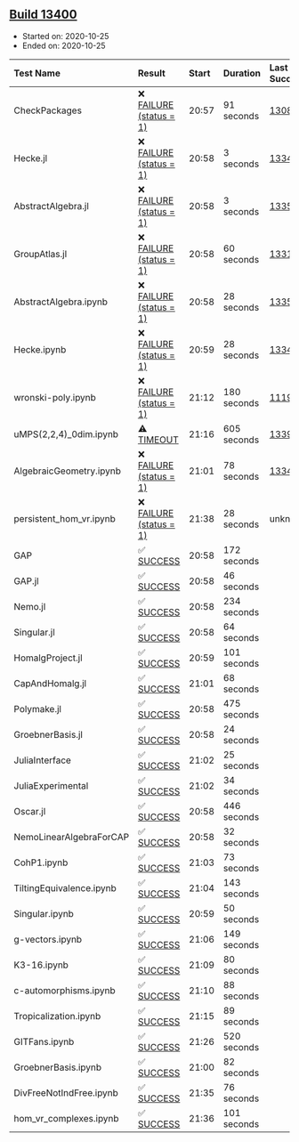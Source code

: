 ## [Build 13400](https://oscarci.mathematik.uni-kl.de/job/oscar/13400/)

* Started on: 2020-10-25
* Ended on: 2020-10-25

| Test Name    | Result | Start | Duration | Last Success | First Failure |
|:-------------|:-------|:------|:---------|:-------------|:--------------|
| CheckPackages | ❌ [FAILURE (status = 1)](https://oscarci.mathematik.uni-kl.de/job/oscar/13400/artifact/logs/build-13400/CheckPackages.log) | 20:57 | 91 seconds | [13085](https://oscarci.mathematik.uni-kl.de/job/oscar/13085/) | [13086](https://oscarci.mathematik.uni-kl.de/job/oscar/13086/) |
| Hecke.jl | ❌ [FAILURE (status = 1)](https://oscarci.mathematik.uni-kl.de/job/oscar/13400/artifact/logs/build-13400/Hecke.jl.log) | 20:58 | 3 seconds | [13341](https://oscarci.mathematik.uni-kl.de/job/oscar/13341/) | [13342](https://oscarci.mathematik.uni-kl.de/job/oscar/13342/) |
| AbstractAlgebra.jl | ❌ [FAILURE (status = 1)](https://oscarci.mathematik.uni-kl.de/job/oscar/13400/artifact/logs/build-13400/AbstractAlgebra.jl.log) | 20:58 | 3 seconds | [13355](https://oscarci.mathematik.uni-kl.de/job/oscar/13355/) | [13356](https://oscarci.mathematik.uni-kl.de/job/oscar/13356/) |
| GroupAtlas.jl | ❌ [FAILURE (status = 1)](https://oscarci.mathematik.uni-kl.de/job/oscar/13400/artifact/logs/build-13400/GroupAtlas.jl.log) | 20:58 | 60 seconds | [13311](https://oscarci.mathematik.uni-kl.de/job/oscar/13311/) | [13312](https://oscarci.mathematik.uni-kl.de/job/oscar/13312/) |
| AbstractAlgebra.ipynb | ❌ [FAILURE (status = 1)](https://oscarci.mathematik.uni-kl.de/job/oscar/13400/artifact/logs/build-13400/AbstractAlgebra.ipynb.log) | 20:58 | 28 seconds | [13355](https://oscarci.mathematik.uni-kl.de/job/oscar/13355/) | [13356](https://oscarci.mathematik.uni-kl.de/job/oscar/13356/) |
| Hecke.ipynb | ❌ [FAILURE (status = 1)](https://oscarci.mathematik.uni-kl.de/job/oscar/13400/artifact/logs/build-13400/Hecke.ipynb.log) | 20:59 | 28 seconds | [13341](https://oscarci.mathematik.uni-kl.de/job/oscar/13341/) | [13342](https://oscarci.mathematik.uni-kl.de/job/oscar/13342/) |
| wronski-poly.ipynb | ❌ [FAILURE (status = 1)](https://oscarci.mathematik.uni-kl.de/job/oscar/13400/artifact/logs/build-13400/wronski-poly.ipynb.log) | 21:12 | 180 seconds | [11192](https://oscarci.mathematik.uni-kl.de/job/oscar/11192/) | [11193](https://oscarci.mathematik.uni-kl.de/job/oscar/11193/) |
| uMPS(2,2,4)_0dim.ipynb | ⚠ [TIMEOUT](https://oscarci.mathematik.uni-kl.de/job/oscar/13400/artifact/logs/build-13400/uMPS-2-2-4-_0dim.ipynb.log) | 21:16 | 605 seconds | [13399](https://oscarci.mathematik.uni-kl.de/job/oscar/13399/) | [13400](https://oscarci.mathematik.uni-kl.de/job/oscar/13400/) |
| AlgebraicGeometry.ipynb | ❌ [FAILURE (status = 1)](https://oscarci.mathematik.uni-kl.de/job/oscar/13400/artifact/logs/build-13400/AlgebraicGeometry.ipynb.log) | 21:01 | 78 seconds | [13341](https://oscarci.mathematik.uni-kl.de/job/oscar/13341/) | [13342](https://oscarci.mathematik.uni-kl.de/job/oscar/13342/) |
| persistent_hom_vr.ipynb | ❌ [FAILURE (status = 1)](https://oscarci.mathematik.uni-kl.de/job/oscar/13400/artifact/logs/build-13400/persistent_hom_vr.ipynb.log) | 21:38 | 28 seconds | unknown | unknown |
| GAP | ✅ [SUCCESS](https://oscarci.mathematik.uni-kl.de/job/oscar/13400/artifact/logs/build-13400/GAP.log) | 20:58 | 172 seconds |  |  |
| GAP.jl | ✅ [SUCCESS](https://oscarci.mathematik.uni-kl.de/job/oscar/13400/artifact/logs/build-13400/GAP.jl.log) | 20:58 | 46 seconds |  |  |
| Nemo.jl | ✅ [SUCCESS](https://oscarci.mathematik.uni-kl.de/job/oscar/13400/artifact/logs/build-13400/Nemo.jl.log) | 20:58 | 234 seconds |  |  |
| Singular.jl | ✅ [SUCCESS](https://oscarci.mathematik.uni-kl.de/job/oscar/13400/artifact/logs/build-13400/Singular.jl.log) | 20:58 | 64 seconds |  |  |
| HomalgProject.jl | ✅ [SUCCESS](https://oscarci.mathematik.uni-kl.de/job/oscar/13400/artifact/logs/build-13400/HomalgProject.jl.log) | 20:59 | 101 seconds |  |  |
| CapAndHomalg.jl | ✅ [SUCCESS](https://oscarci.mathematik.uni-kl.de/job/oscar/13400/artifact/logs/build-13400/CapAndHomalg.jl.log) | 21:01 | 68 seconds |  |  |
| Polymake.jl | ✅ [SUCCESS](https://oscarci.mathematik.uni-kl.de/job/oscar/13400/artifact/logs/build-13400/Polymake.jl.log) | 20:58 | 475 seconds |  |  |
| GroebnerBasis.jl | ✅ [SUCCESS](https://oscarci.mathematik.uni-kl.de/job/oscar/13400/artifact/logs/build-13400/GroebnerBasis.jl.log) | 20:58 | 24 seconds |  |  |
| JuliaInterface | ✅ [SUCCESS](https://oscarci.mathematik.uni-kl.de/job/oscar/13400/artifact/logs/build-13400/JuliaInterface.log) | 21:02 | 25 seconds |  |  |
| JuliaExperimental | ✅ [SUCCESS](https://oscarci.mathematik.uni-kl.de/job/oscar/13400/artifact/logs/build-13400/JuliaExperimental.log) | 21:02 | 34 seconds |  |  |
| Oscar.jl | ✅ [SUCCESS](https://oscarci.mathematik.uni-kl.de/job/oscar/13400/artifact/logs/build-13400/Oscar.jl.log) | 20:58 | 446 seconds |  |  |
| NemoLinearAlgebraForCAP | ✅ [SUCCESS](https://oscarci.mathematik.uni-kl.de/job/oscar/13400/artifact/logs/build-13400/NemoLinearAlgebraForCAP.log) | 20:58 | 32 seconds |  |  |
| CohP1.ipynb | ✅ [SUCCESS](https://oscarci.mathematik.uni-kl.de/job/oscar/13400/artifact/logs/build-13400/CohP1.ipynb.log) | 21:03 | 73 seconds |  |  |
| TiltingEquivalence.ipynb | ✅ [SUCCESS](https://oscarci.mathematik.uni-kl.de/job/oscar/13400/artifact/logs/build-13400/TiltingEquivalence.ipynb.log) | 21:04 | 143 seconds |  |  |
| Singular.ipynb | ✅ [SUCCESS](https://oscarci.mathematik.uni-kl.de/job/oscar/13400/artifact/logs/build-13400/Singular.ipynb.log) | 20:59 | 50 seconds |  |  |
| g-vectors.ipynb | ✅ [SUCCESS](https://oscarci.mathematik.uni-kl.de/job/oscar/13400/artifact/logs/build-13400/g-vectors.ipynb.log) | 21:06 | 149 seconds |  |  |
| K3-16.ipynb | ✅ [SUCCESS](https://oscarci.mathematik.uni-kl.de/job/oscar/13400/artifact/logs/build-13400/K3-16.ipynb.log) | 21:09 | 80 seconds |  |  |
| c-automorphisms.ipynb | ✅ [SUCCESS](https://oscarci.mathematik.uni-kl.de/job/oscar/13400/artifact/logs/build-13400/c-automorphisms.ipynb.log) | 21:10 | 88 seconds |  |  |
| Tropicalization.ipynb | ✅ [SUCCESS](https://oscarci.mathematik.uni-kl.de/job/oscar/13400/artifact/logs/build-13400/Tropicalization.ipynb.log) | 21:15 | 89 seconds |  |  |
| GITFans.ipynb | ✅ [SUCCESS](https://oscarci.mathematik.uni-kl.de/job/oscar/13400/artifact/logs/build-13400/GITFans.ipynb.log) | 21:26 | 520 seconds |  |  |
| GroebnerBasis.ipynb | ✅ [SUCCESS](https://oscarci.mathematik.uni-kl.de/job/oscar/13400/artifact/logs/build-13400/GroebnerBasis.ipynb.log) | 21:00 | 82 seconds |  |  |
| DivFreeNotIndFree.ipynb | ✅ [SUCCESS](https://oscarci.mathematik.uni-kl.de/job/oscar/13400/artifact/logs/build-13400/DivFreeNotIndFree.ipynb.log) | 21:35 | 76 seconds |  |  |
| hom_vr_complexes.ipynb | ✅ [SUCCESS](https://oscarci.mathematik.uni-kl.de/job/oscar/13400/artifact/logs/build-13400/hom_vr_complexes.ipynb.log) | 21:36 | 101 seconds |  |  |
